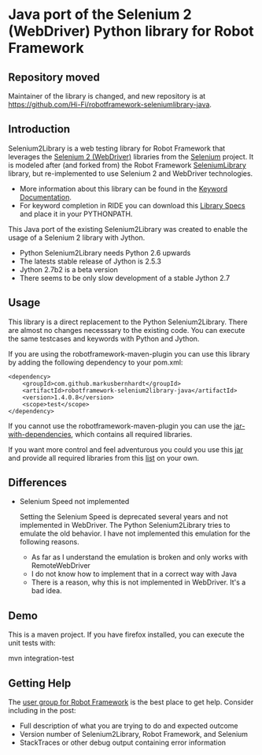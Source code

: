 Java port of the Selenium 2 (WebDriver) Python library for Robot Framework
==========================================================================

Repository moved
------------
Maintainer of the library is changed, and new repository is at https://github.com/Hi-Fi/robotframework-seleniumlibrary-java.

Introduction
------------

Selenium2Library is a web testing library for Robot Framework that leverages
the [Selenium 2 (WebDriver)](http://docs.seleniumhq.org/docs/03_webdriver.jsp)
libraries from the [Selenium](http://docs.seleniumhq.org) project.
It is modeled after (and forked from) the Robot Framework
[SeleniumLibrary](http://code.google.com/p/robotframework-seleniumlibrary/)
library, but re-implemented to use Selenium 2 and WebDriver technologies.
* More information about this library can be found in the
  [Keyword Documentation](http://search.maven.org/remotecontent?filepath=com/github/markusbernhardt/robotframework-selenium2library-java/1.4.0.8/robotframework-selenium2library-java-1.4.0.8-libdoc.html).
* For keyword completion in RIDE you can download this
  [Library Specs](http://search.maven.org/remotecontent?filepath=com/github/markusbernhardt/robotframework-selenium2library-java/1.4.0.8/robotframework-selenium2library-java-1.4.0.8-libdoc.xml)
  and place it in your PYTHONPATH.

This Java port of the existing Selenium2Library was created to enable
the usage of a Selenium 2 library with Jython.
* Python Selenium2Library needs Python 2.6 upwards
* The latests stable release of Jython is 2.5.3
* Jython 2.7b2 is a beta version
* There seems to be only slow development of a stable Jython 2.7

Usage
-----

This library is a direct replacement to the Python Selenium2Library.
There are almost no changes necesssary to the existing code. You 
can execute the same testcases and keywords with Python and Jython.

If you are using the robotframework-maven-plugin you can
use this library by adding the following dependency to 
your pom.xml:

    <dependency>
        <groupId>com.github.markusbernhardt</groupId>
        <artifactId>robotframework-selenium2library-java</artifactId>
        <version>1.4.0.8</version>
        <scope>test</scope>
    </dependency>

If you cannot use the robotframework-maven-plugin you can use the
[jar-with-dependencies](http://search.maven.org/remotecontent?filepath=com/github/markusbernhardt/robotframework-selenium2library-java/1.4.0.8/robotframework-selenium2library-java-1.4.0.8-jar-with-dependencies.jar),
which contains all required libraries.

If you want more control and feel adventurous you could you use this
[jar](http://search.maven.org/remotecontent?filepath=com/github/markusbernhardt/robotframework-selenium2library-java/1.4.0.8/robotframework-selenium2library-java-1.4.0.8.jar)
and provide all required libraries from this [list](DEPENDENCIES.md) on your own.

Differences
-----------

* Selenium Speed not implemented

  Setting the Selenium Speed is deprecated several years and not
  implemented in WebDriver. The Python Selenium2Library tries to
  emulate the old behavior. I have not implemented this emulation
  for the following reasons.
  
  * As far as I understand the emulation is broken and only works
    with RemoteWebDriver
  * I do not know how to implement that in a correct way with Java 
  * There is a reason, why this is not implemented in WebDriver.
    It's a bad idea.

Demo
----

This is a maven project. If you have firefox installed, you can execute the unit tests with:

 mvn integration-test

Getting Help
------------

The [user group for Robot Framework](https://groups.google.com/forum/#!forum/robotframework-users)
is the best place to get help. Consider including in the post:

* Full description of what you are trying to do and expected outcome
* Version number of Selenium2Library, Robot Framework, and Selenium
* StackTraces or other debug output containing error information
